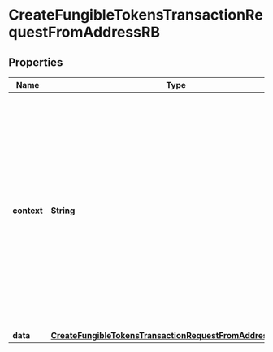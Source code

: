 

# CreateFungibleTokensTransactionRequestFromAddressRB


## Properties

Name | Type | Description | Notes
------------ | ------------- | ------------- | -------------
**context** | **String** | In batch situations the user can use the context to correlate responses with requests. This property is present regardless of whether the response was successful or returned as an error. &#x60;context&#x60; is specified by the user. |  [optional]
**data** | [**CreateFungibleTokensTransactionRequestFromAddressRBData**](CreateFungibleTokensTransactionRequestFromAddressRBData.md) |  | 



